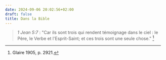```yaml
---
date: 2024-09-06 20:02:56+02:00
draft: false
title: Dans la Bible
---
```





> *1 Jean 5:7* : "Car ils sont trois qui rendent témoignage dans le ciel : le Père, le Verbe et l'Esprit-Saint; et ces trois sont une seule chose." [^1]

[^1]: Glaire 1905, p. 2921.
